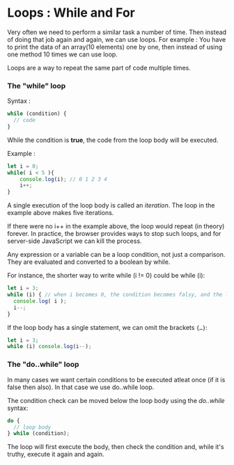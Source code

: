 # Loops : While and For  

Very often we need to perform a similar task a number of time. Then instead of doing that job again and again, we can use loops. For example : You have to print the data of an array(10 elements) one by one, then instead of using one method 10 times we can use loop.  

Loops are a way to repeat the same part of code multiple times.  

### The "while" loop  

Syntax : 
```js
while (condition) {
  // code
}
```  

While the condition is **true**, the code from the loop body will be executed.  

Example :  
```js
let i = 0;
while( i < 5 ){
    console.log(i); // 0 1 2 3 4
    i++;
}
```  

A single execution of the loop body is called an *iteration*. The loop in the example above makes five iterations.  

If there were no i++ in the example above, the loop would repeat (in theory) forever. In practice, the browser provides ways to stop such loops, and for server-side JavaScript we can kill the process.  

Any expression or a variable can be a loop condition, not just a comparison. They are evaluated and converted to a boolean by while.  

For instance, the shorter way to write while (i != 0) could be while (i):  
```js
let i = 3;
while (i) { // when i becomes 0, the condition becomes falsy, and the loop stops
  console.log( i );
  i--;
}
```  

If the loop body has a single statement, we can omit the brackets `{…}`:  

```js
let i = 3;
while (i) console.log(i--);
```  

### The "do..while" loop  

In many cases we want certain conditions to be executed atleat once (if it is false then also). In that case we use do..while loop.  

The condition check can be moved below the loop body using the *do..while* syntax:  
```js
do {
  // loop body
} while (condition);
```  

The loop will first execute the body, then check the condition and, while it's truthy, execute it again and again.